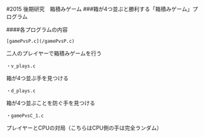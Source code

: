 #2015 後期研究　箱積みゲーム
###箱が4つ並ぶと勝利する「箱積みゲーム」プログラム
 

####各プログラムの内容

    [gamePvsP.c](/gamePvsP.c)
二人のプレイヤーで箱積みゲームを行う

    ・v_plays.c
箱が4つ並ぶ手を見つける

    ・d_plays.c
箱が4つ並ぶことを防ぐ手を見つける

    ・gamePvsC_1.c
プレイヤーとCPUの対局（こちらはCPU側の手は完全ランダム）
